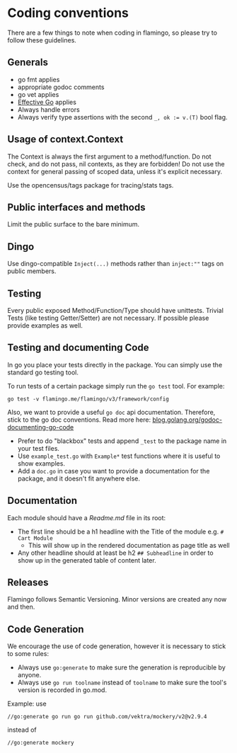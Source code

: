 # Coding conventions

There are a few things to note when coding in flamingo, so please try to follow these guidelines.

## Generals

- go fmt applies
- appropriate godoc comments
- go vet applies
- [Effective Go](https://golang.org/doc/effective_go.html) applies
- Always handle errors
- Always verify type assertions with the second `_, ok := v.(T)` bool flag.

## Usage of context.Context

The Context is always the first argument to a method/function.
Do not check, and do not pass, nil contexts, as they are forbidden!
Do not use the context for general passing of scoped data, unless it's explicit necessary.

Use the opencensus/tags package for tracing/stats tags.

## Public interfaces and methods

Limit the public surface to the bare minimum. 

## Dingo

Use dingo-compatible `Inject(...)` methods rather than `inject:""` tags
on public members.

## Testing

Every public exposed Method/Function/Type should have unittests. Trivial Tests (like testing Getter/Setter) are not necessary.
If possible please provide examples as well.

## Testing and documenting Code

In go you place your tests directly in the package.
You can simply use the standard go testing tool.

To run tests of a certain package simply run the `go test` tool.
For example:

```
go test -v flamingo.me/flamingo/v3/framework/config
```

Also, we want to provide a useful `go doc` api documentation. Therefore, stick to the go doc conventions.
Read more here: [blog.golang.org/godoc-documenting-go-code](https://blog.golang.org/godoc-documenting-go-code)

* Prefer to do "blackbox" tests and append `_test` to the package name in your test files.
* Use `example_test.go` with `Example*` test functions where it is useful to show examples.
* Add a `doc.go` in case you want to provide a documentation for the package, and it doesn't fit anywhere else.

## Documentation

Each module should have a *Readme.md* file in its root:

* The first line should be a h1 headline with the Title of the module e.g. `# Cart Module`
    * This will show up in the rendered documentation as page title as well
* Any other headline should at least be h2 `## Subheadline` in order to show up in the generated table of content later.


## Releases

Flamingo follows Semantic Versioning. Minor versions are created any now and then.

## Code Generation

We encourage the use of code generation, however it is necessary to stick to some rules:

- Always use `go:generate` to make sure the generation is reproducible by anyone.
- Always use `go run toolname` instead of `toolname` to make sure the tool's version is recorded in go.mod.

Example: use
```
//go:generate go run go run github.com/vektra/mockery/v2@v2.9.4
```
instead of
```
//go:generate mockery
```
